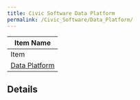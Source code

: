 ```yaml
---
title: Civic Software Data Platform
permalink: /Civic_Software/Data_Platform/
---
```


<noinclude>

| Item Name                                  |
|--------------------------------------------|
| Item                                       |
| [Data Platform](/Data_Platform "wikilink") |

Details
-------

</noinclude>
